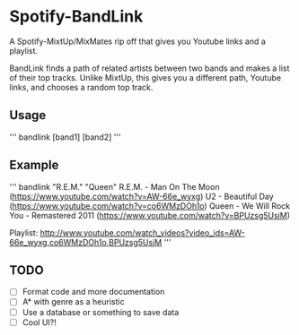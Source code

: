 # Spotify-BandLink
A Spotify-MixtUp/MixMates rip off that gives you Youtube links and a playlist.

BandLink finds a path of related artists between two bands and makes a list of their top tracks. Unlike MixtUp, this gives you a different path, Youtube links, and chooses a random top track.

## Usage
'''
bandlink [band1] [band2]
'''

## Example
'''
bandlink "R.E.M." "Queen"
R.E.M. - Man On The Moon
(https://www.youtube.com/watch?v=AW-66e_wyxg)
U2 - Beautiful Day
(https://www.youtube.com/watch?v=co6WMzDOh1o)
Queen - We Will Rock You - Remastered 2011
(https://www.youtube.com/watch?v=BPUzsg5UsjM)

Playlist: http://www.youtube.com/watch_videos?video_ids=AW-66e_wyxg,co6WMzDOh1o,BPUzsg5UsjM
'''

## TODO
- [ ] Format code and more documentation
- [ ] A* with genre as a heuristic
- [ ] Use a database or something to save data
- [ ] Cool UI?!

